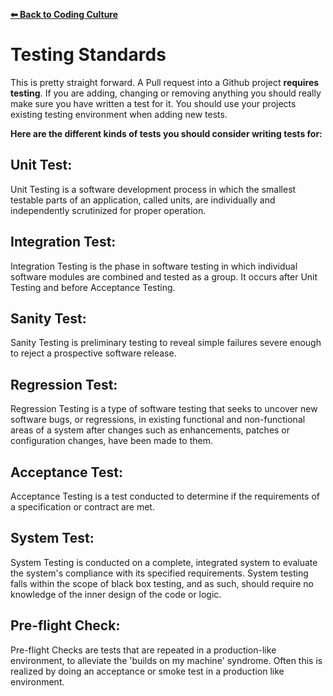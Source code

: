 **[⬅ Back to Coding Culture](../README.md)**

# Testing Standards

This is pretty straight forward.  A Pull request into a Github project **requires testing**. If you are adding, changing or removing anything you should really make sure you have written a test for it.  You should use your projects existing testing environment when adding new tests.

**Here are the different kinds of tests you should consider writing tests for:**

## Unit Test:

Unit Testing is a software development process in which the smallest testable parts of an application, called units, are individually and independently scrutinized for proper operation.

## Integration Test:

Integration Testing is the phase in software testing in which individual software modules are combined and tested as a group. It occurs after Unit Testing and before Acceptance Testing.

## Sanity Test:

Sanity Testing is preliminary testing to reveal simple failures severe enough to reject a prospective software release.

## Regression Test:

Regression Testing is a type of software testing that seeks to uncover new software bugs, or regressions, in existing functional and non-functional areas of a system after changes such as enhancements, patches or configuration changes, have been made to them.

## Acceptance Test:

Acceptance Testing is a test conducted to determine if the requirements of a specification or contract are met.

## System Test:

System Testing is conducted on a complete, integrated system to evaluate the system's compliance with its specified requirements. System testing falls within the scope of black box testing, and as such, should require no knowledge of the inner design of the code or logic.

## Pre-flight Check:

Pre-flight Checks are tests that are repeated in a production-like environment, to alleviate the 'builds on my machine' syndrome. Often this is realized by doing an acceptance or smoke test in a production like environment.
